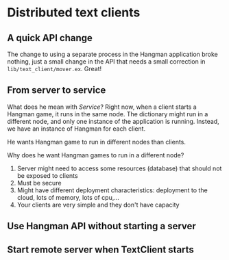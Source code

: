 # Distributed text clients

## A quick API change

The change to using a separate process in the Hangman application broke nothing, just a small change in the API that needs a small correction in `lib/text_client/mover.ex`. Great!

## From server to service

What does he mean with *Service*? Right now, when a client starts a Hangman game, it runs in the same node. The dictionary might run in a different node, and only one instance of the application is running. Instead, we have an instance of Hangman for each client.

He wants Hangman game to run in different nodes than clients.

Why does he want Hangman games to run in a different node? 

1. Server might need to access some resources (database) that should not be exposed to clients
2. Must be secure
3. Might have different deployment characteristics: deployment to the cloud, lots of memory, lots of cpu,...
4. Your clients are very simple and they don't have capacity

## Use Hangman API without starting a server

## Start remote server when TextClient starts

